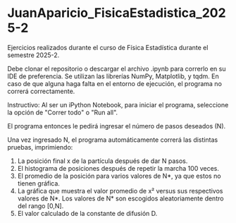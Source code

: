 # JuanAparicio_FisicaEstadistica_2025-2
Ejercicios realizados durante el curso de Física Estadística durante el semestre 2025-2.

Debe clonar el repositorio o descargar el archivo .ipynb para correrlo en su IDE de preferencia. Se utilizan las librerías NumPy, Matplotlib, y tqdm. En caso de que alguna haga falta en el entorno de ejecución, el programa no correrá correctamente. 

Instructivo:
Al ser un iPython Notebook, para iniciar el programa, seleccione la opción de "Correr todo" o "Run all".

El programa entonces le pedirá ingresar el número de pasos deseados (N).

Una vez ingresado N, el programa automáticamente correrá las distintas pruebas, imprimiendo:

1. La posición final x de la partícula después de dar N pasos. 
2. El histograma de posiciones después de repetir la marcha 100 veces.
4. El promedio de la posición para varios valores de N*, ya que estos no tienen gráfica.
3. La gráfica que muestra el valor promedio de x² versus sus respectivos valores de N*. Los valores de N* son escogidos aleatoriamente dentro del rango [0,N].
4. El valor calculado de la constante de difusión D. 
